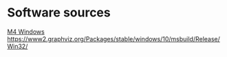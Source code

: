 

# Software sources
[M4 Windows](http://gnuwin32.sourceforge.net/packages/m4.htm)
https://www2.graphviz.org/Packages/stable/windows/10/msbuild/Release/Win32/
